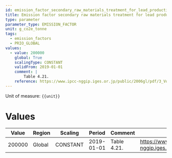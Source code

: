 ```yaml
---
id: emission_factor_secondary_raw_materials_treatment_for_lead_production
title: Emission factor secondary raw materials treatment for lead production
type: parameter
parameter_type: EMISSION_FACTOR
unit: g_co2e_tonne
tags:
  - emission_factors
  - PRIO_GLOBAL
values:
  - value: 200000
    global: True
    scalingType: CONSTANT
    validFrom: 2019-01-01
    comment: |
        Table 4.21.
    reference: https://www.ipcc-nggip.iges.or.jp/public/2006gl/pdf/3_Volume3/V3_4_Ch4_Metal_Industry.pdf
---
```



Unit of measure: `{{unit}}`


# Values


| Value | Region | Scaling | Period | Comment | Reference |
|-------|--------|---------|--------|---------|-----------|
| 200000 | Global | CONSTANT | 2019-01-01 | Table 4.21. | https://www.ipcc-nggip.iges.or.jp/public/2006gl/pdf/3_Volume3/V3_4_Ch4_Metal_Industry.pdf |


